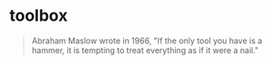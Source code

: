 # toolbox

> Abraham Maslow wrote in 1966, "If the only tool you have is a hammer, it is tempting to treat everything as if it were a nail."

